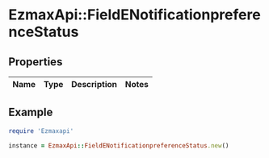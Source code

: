 # EzmaxApi::FieldENotificationpreferenceStatus

## Properties

| Name | Type | Description | Notes |
| ---- | ---- | ----------- | ----- |

## Example

```ruby
require 'Ezmaxapi'

instance = EzmaxApi::FieldENotificationpreferenceStatus.new()
```

